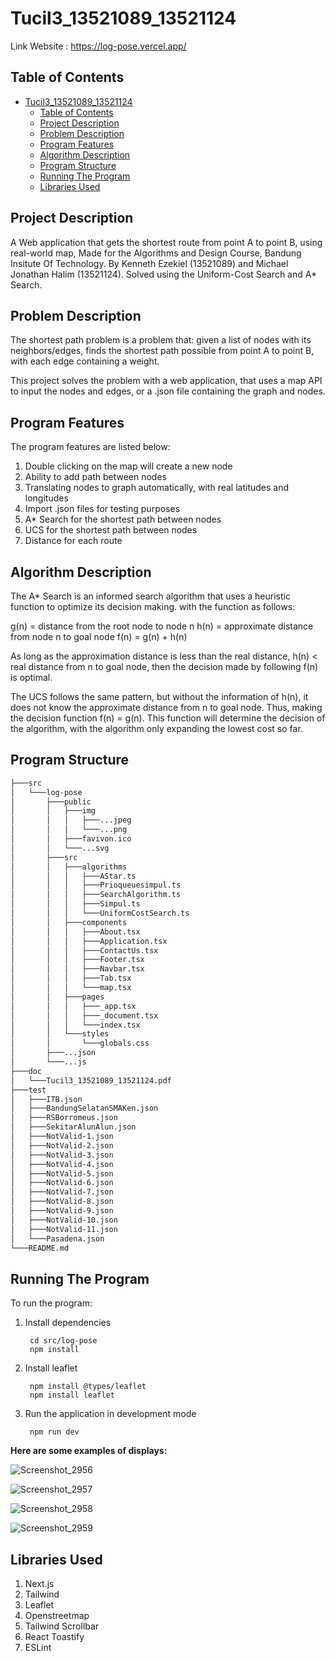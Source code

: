 # Tucil3_13521089_13521124

Link Website : https://log-pose.vercel.app/

## Table of Contents
- [Tucil3\_13521089\_13521124](#tucil3_13521089_13521124)
  - [Table of Contents](#table-of-contents)
  - [Project Description](#project-description)
  - [Problem Description](#problem-description)
  - [Program Features](#program-features)
  - [Algorithm Description](#algorithm-description)
  - [Program Structure](#program-structure)
  - [Running The Program](#running-the-program)
  - [Libraries Used](#libraries-used)


## Project Description

A Web application that gets the shortest route from point A to point B, using real-world map, Made for the Algorithms and Design Course, Bandung Insitute Of Technology. By Kenneth Ezekiel (13521089) and Michael Jonathan Halim (13521124). Solved using the Uniform-Cost Search and A* Search.

## Problem Description

The shortest path problem is a problem that: given a list of nodes with its neighbors/edges, finds the shortest path possible from point A to point B, with each edge containing a weight.

This project solves the problem with a web application, that uses a map API to input the nodes and edges, or a .json file containing the graph and nodes.

## Program Features

The program features are listed below:
1. Double clicking on the map will create a new node
2. Ability to add path between nodes
3. Translating nodes to graph automatically, with real latitudes and longitudes
4. Import .json files for testing purposes
5. A* Search for the shortest path between nodes
6. UCS for the shortest path between nodes
7. Distance for each route

## Algorithm Description

The A* Search is an informed search algorithm that uses a heuristic function to optimize its decision making. with the function as follows:

g(n) = distance from the root node to node n
h(n) = approximate distance from node n to goal node
f(n) = g(n) + h(n)

As long as the approximation distance is less than the real distance, h(n) < real distance from n to goal node, then the decision made by following f(n) is optimal.

The UCS follows the same pattern, but without the information of h(n), it does not know the approximate distance from n to goal node. Thus, making the decision function f(n) = g(n). This function will determine the decision of the algorithm, with the algorithm only expanding the lowest cost so far.

## Program Structure

```bash
├───src
│   └───log-pose
│       ├───public
│       │   ├───img
│       │   │   ├───...jpeg
│       │   │   └───...png
│       │   ├───favivon.ico
│       │   └───...svg
│       ├───src
│       │   ├───algorithms
│       │   │   ├───AStar.ts
│       │   │   ├───Prioqueuesimpul.ts
│       │   │   ├───SearchAlgorithm.ts
│       │   │   ├───Simpul.ts
│       │   │   └───UniformCostSearch.ts
│       │   ├───components
│       │   │   ├───About.tsx
│       │   │   ├───Application.tsx
│       │   │   ├───ContactUs.tsx
│       │   │   ├───Footer.tsx
│       │   │   ├───Navbar.tsx
│       │   │   ├───Tab.tsx
│       │   │   └───map.tsx
│       │   ├───pages
│       │   │   ├───_app.tsx
│       │   │   ├───_document.tsx
│       │   │   └───index.tsx
│       │   └───styles
│       │       └───globals.css
│       ├───...json
│       └───...js
├───doc
│   └───Tucil3_13521089_13521124.pdf
├───test
│   ├───ITB.json
│   ├───BandungSelatanSMAKen.json
│   ├───RSBorromeus.json
│   ├───SekitarAlunAlun.json
│   ├───NotValid-1.json
│   ├───NotValid-2.json
│   ├───NotValid-3.json
│   ├───NotValid-4.json
│   ├───NotValid-5.json
│   ├───NotValid-6.json
│   ├───NotValid-7.json
│   ├───NotValid-8.json
│   ├───NotValid-9.json
│   ├───NotValid-10.json
│   ├───NotValid-11.json
│   └───Pasadena.json
└───README.md
```

## Running The Program

To run the program:
1. Install dependencies
    > 
        cd src/log-pose
        npm install
2. Install leaflet
    > 
        npm install @types/leaflet
        npm install leaflet
3. Run the application in development mode
    > 
        npm run dev

**Here are some examples of displays:**

![Screenshot_2956](https://user-images.githubusercontent.com/87570374/230984920-6bf27b49-036b-4fa4-a8c4-3bb92b29af1e.png)

![Screenshot_2957](https://user-images.githubusercontent.com/87570374/230984937-b1a66223-888b-4e3d-b058-78cc76e2744b.png)

![Screenshot_2958](https://user-images.githubusercontent.com/87570374/230984954-d5174bdd-2118-4bfd-8b68-4c21e6fe1ccd.png)

![Screenshot_2959](https://user-images.githubusercontent.com/87570374/230984963-6432b222-81a4-43c2-af37-47dee9f046ef.png)

## Libraries Used
1. Next.js
2. Tailwind
3. Leaflet
4. Openstreetmap
5. Tailwind Scrollbar
6. React Toastify
7. ESLint
